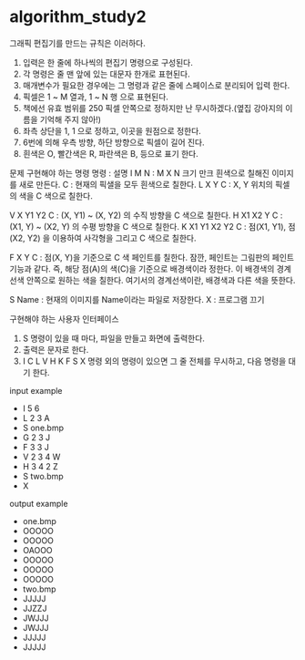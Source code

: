 # algorithm_study2

그래픽 편집기를 만드는 규칙은 이러하다.
1. 입력은 한 줄에 하나씩의 편집기 명령으로 구성된다.
2. 각 명령은 줄 맨 앞에 있는 대문자 한개로 표현된다.
3. 매개변수가 필요한 경우에는 그 명령과 같은 줄에 스페이스로 분리되어 입력 한다.
4. 픽셀은 1 ~ M 열과, 1 ~ N 행 으로 표현된다.
5. 책에선 유효 범위를 250 픽셀 안쪽으로 정하지만 난 무시하겠다.(옆집 강아지의 이름을 기억해 주지 않아!)
6. 좌측 상단을 1, 1 으로 정하고, 이곳을 원점으로 정한다.
7. 6번에 의해 우측 방향, 하단 방향으로 픽셀이 길어 진다.
8. 흰색은 O, 빨간색은 R, 파란색은 B, 등으로 표기 한다.

문제
구현해야 하는 명령
명령 : 설명
I M N   : M X N 크기 만크 흰색으로 칠해진 이미지를 새로 만든다.
C       : 현재의 픽샐을 모두 흰색으로 칠한다.
L X Y C : X, Y 위치의 픽셀의 색을 C 색으로 칠한다.

V X Y1 Y2 C     : (X, Y1) ~ (X, Y2) 의 수직 방향을 C 색으로 칠한다.
H X1 X2 Y C     : (X1, Y) ~ (X2, Y) 의 수평 방향을 C 색으로 칠한다.
K X1 Y1 X2 Y2 C : 점(X1, Y1), 점(X2, Y2) 을 이용하여 사각형을 그리고 C 색으로 칠한다.

F X Y C : 점(X, Y)을 기준으로 C 색 페인트를 칠한다.
잠깐, 페인트는 그림판의 페인트 기능과 같다. 즉, 해당 점(A)의 색(C)을 기준으로 배경색이라 정한다. 이 배경색의 경계선색 안쪽으로 원하는 색을 칠한다. 여기서의 경계선색이란, 배경색과 다른 색을 뜻한다.

S Name : 현재의 이미지를 Name이라는 파일로 저장한다.
X      : 프로그램 끄기


구현해야 하는 사용자 인터페이스 
1. S 명령이 있을 때 마다, 파일을 만들고 화면에 출력한다.
2. 출력은 문자로 한다.
3. I C L V H K F S X 명령 외의 명령이 있으면 그 줄 전체를 무시하고, 다음 명령을 대기 한다.

input example
- I 5 6
- L 2 3 A
- S one.bmp
- G 2 3 J
- F 3 3 J
- V 2 3 4 W
- H 3 4 2 Z
- S two.bmp
- X

output example
- one.bmp
- OOOOO
- OOOOO
- OAOOO
- OOOOO
- OOOOO
- OOOOO
- two.bmp
- JJJJJ
- JJZZJ
- JWJJJ
- JWJJJ
- JJJJJ
- JJJJJ
